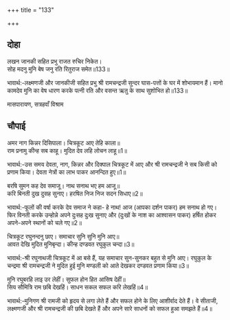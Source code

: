 +++
title = "133"

+++
## दोहा
लखन जानकी सहित प्रभु राजत रुचिर निकेत।  
सोह मदनु मुनि बेष जनु रति रितुराज समेत॥133॥  

भावार्थ:-लक्ष्मणजी और जानकीजी सहित प्रभु श्री रामचन्द्रजी सुन्दर घास-पत्तों के घर में शोभायमान हैं। मानो कामदेव मुनि का वेष धारण करके पत्नी रति और वसन्त ऋतु के साथ सुशोभित हो॥133॥  


मासपारायण, सत्रहवाँ विश्राम  



## चौपाई
अमर नाग किन्नर दिसिपाला। चित्रकूट आए तेहि काला॥  
राम प्रनामु कीन्ह सब काहू। मुदित देव लहि लोचन लाहू॥1॥  

भावार्थ:-उस समय देवता, नाग, किन्नर और दिक्पाल चित्रकूट में आए और श्री रामचन्द्रजी ने सब किसी को प्रणाम किया। देवता नेत्रों का लाभ पाकर आनन्दित हुए॥1॥  

बरषि सुमन कह देव समाजू। नाथ सनाथ भए हम आजू॥  
करि बिनती दुख दुसह सुनाए। हरषित निज निज सदन सिधाए॥2॥  

भावार्थ:-फूलों की वर्षा करके देव समाज ने कहा- हे नाथ! आज (आपका दर्शन पाकर) हम सनाथ हो गए। फिर विनती करके उन्होन्ने अपने दुःसह दुःख सुनाए और (दुःखों के नाश का आश्वासन पाकर) हर्षित होकर अपने-अपने स्थानों को चले गए॥2॥  

चित्रकूट रघुनन्दनु छाए। समाचार सुनि सुनि मुनि आए॥  
आवत देखि मुदित मुनिबृन्दा। कीन्ह दण्डवत रघुकुल चन्दा॥3॥  

भावार्थ:-श्री रघुनाथजी चित्रकूट में आ बसे हैं, यह समाचार सुन-सुनकर बहुत से मुनि आए। रघुकुल के चन्द्रमा श्री रामचन्द्रजी ने मुदित हुई मुनि मण्डली को आते देखकर दण्डवत प्रणाम किया॥3॥  

मुनि रघुबरहि लाइ उर लेहीं। सुफल होन हित आसिष देहीं॥  
सिय सौमित्रि राम छबि देखहिं। साधन सकल सफल करि लेखहिं॥4॥  

भावार्थ:-मुनिगण श्री रामजी को हृदय से लगा लेते हैं और सफल होने के लिए आशीर्वाद देते हैं। वे सीताजी, लक्ष्मणजी और श्री रामचन्द्रजी की छबि देखते हैं और अपने सारे साधनों को सफल हुआ समझते हैं॥4॥  

